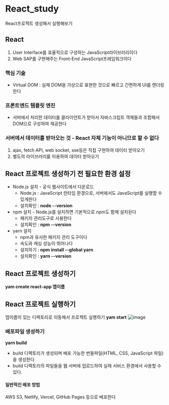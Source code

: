 # React_study
React프로젝트 생성해서 실행해보기

## React
1. User Interface를 효율적으로 구성하는 JavaScript라이브러리이다
2. Web SAP를 구현해주는 Front-End JavaScript프레임워크이다

### 핵심 기술
+ Virtual DOM : 실제 DOM을 가상으로 표현한 것으로 빠르고 간편하게 UI를 렌더링한다

### 프론트엔드 템플릿 엔진
+ 서버에서 처리한 데이터를 클라이언트가 받아서 자바스크립트 객체들과 조합해서 DOM으로 구성하여 제공한다

### 서버에서 데이터를 받아오는 것 - React 자체 기능이 아니므로 할 수 없다
1. ajax, fetch API, web socket, sse등은 직접 구현하여 데이터 받아오기
2. 별도의 라이브러리를 이용하여 데이터 받아오기

## React 프로젝트 생성하기 전 필요한 환경 설정
+ Node.js 설치 - 공식 웹사이트에서 다운로드
  + Node.js : JavaScript 런타임 환경으로, 서버에서도 JavaScript를 실행할 수 있게한다
  + 설치확인 : **node --version**
+ npm 설치 - Node.js를 설치하면 기본적으로 npm도 함께 설치된다
  + 패키지 관리도구로 사용한다
  + 설치확인 : **npm --version**
+ yarn 설치
  + npm과 유사한 패키지 관리 도구이다
  + 속도와 캐싱 성능이 뛰어나다
  + 설치하기 : **npm install --global yarn**
  + 설치확인 : **yarn --version**

## React 프로젝트 생성하기
**yam create react-app 앱이름**

## React 프로젝트 실행하기
앱이름이 있는 디렉토리로 이동해서 프로젝트 실행하기
**yam start**
![image](https://github.com/user-attachments/assets/39a27dc4-d80c-4b3f-b0b7-e96ac167d645)


### 배포파일 생성하기
**yarn build**
+ build 디렉토리가 생성되며 배포 가능한 번들파일(HTML, CSS, JavaScript 파일)을 생성한다
+ build 디렉토리의 파일들을 웹 서버에 업로드하여 실제 서비스 환경에서 사용할 수 있다.

#### 일반적인 배포 방법
AWS S3, Netlify, Vercel, GitHub Pages 등으로 배포한다 
